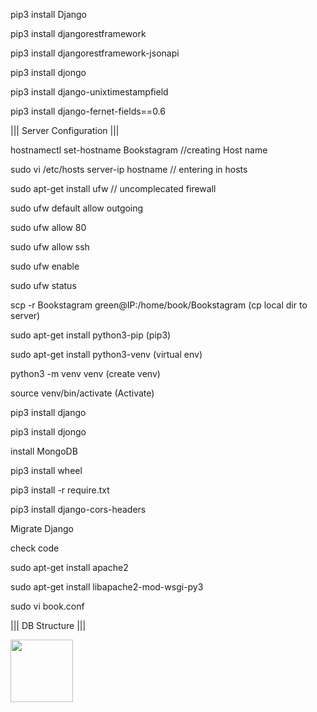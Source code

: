 pip3 install Django

pip3 install djangorestframework

pip3 install djangorestframework-jsonapi

pip3 install djongo

pip3 install django-unixtimestampfield

pip3 install django-fernet-fields==0.6



|||     Server Configuration     |||



hostnamectl set-hostname Bookstagram //creating Host name

sudo vi /etc/hosts
   server-ip hostname   // entering in hosts 

sudo apt-get install ufw   // uncomplecated firewall

sudo ufw default allow outgoing

sudo ufw allow 80

sudo ufw allow ssh

sudo ufw enable

sudo ufw status

scp -r Bookstagram green@IP:/home/book/Bookstagram (cp local dir to server)

sudo apt-get install python3-pip (pip3)

sudo apt-get install python3-venv (virtual env)

python3 -m venv venv (create venv)

source venv/bin/activate (Activate)

pip3 install django

pip3 install djongo

install MongoDB

pip3 install wheel

pip3 install -r require.txt

pip3 install django-cors-headers

Migrate Django

check code

sudo apt-get install apache2

sudo apt-get install libapache2-mod-wsgi-py3

sudo vi book.conf



|||     DB Structure    |||


<img align="left" width="100" height="100" src=" https://drive.google.com/thumbnail?id=1JXR5OXjUDstoY1qSuFcDygnDBYRbHUwx">
